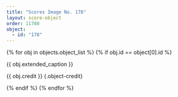 ```yaml
---
title: "Scores Image No. 178"
layout: score-object
order: 11780
object:
  - id: "178"
---
```


{% for obj in objects.object_list %}
{% if obj.id == object[0].id %}

{{ obj.extended_caption }}

{{ obj.credit }} {.object-credit}

{% endif %}
{% endfor %}
